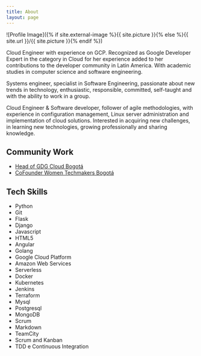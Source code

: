 ```yaml
---
title: About
layout: page
---
```

![Profile Image]({% if site.external-image %}{{ site.picture }}{% else %}{{ site.url }}/{{ site.picture }}{% endif %})

<p>Cloud Engineer with experience on GCP. Recognized as Google Developer Expert 
in the category in Cloud for her experience added to her contributions to the 
developer community in Latin America. With academic studies in computer science
and software engineering.</p>

<p>Systems engineer, specialist in Software Engineering, passionate about new 
trends in technology, enthusiastic, responsible, committed, self-taught and with
the ability to work in a group. </p>

<p>Cloud Engineer & Software developer, follower of agile methodologies, with 
experience in configuration management, Linux server administration and 
implementation of cloud solutions. Interested in acquiring new challenges, in 
learning new technologies, growing professionally and sharing knowledge. </p>


<h2>Community Work</h2>

<ul>
	<li><a href="https://www.meetup.com/es-ES/GGD-Cloud-Bogota/">Head of GDG Cloud Bogotá </a></li>
	<li><a href="https://www.meetup.com/es-ES/WTM-Bogota/">CoFounder Women Techmakers Bogotá </a></li>
</ul>


<h2>Tech Skills</h2>

<ul class="skill-list">
	<li>Python</li>
	<li>Git</li>
	<li>Flask</li>
	<li>Django</li>
	<li>Javascript</li>
	<li>HTML5</li>
	<li>Angular</li>
	<li>Golang</li>
	<li>Google Cloud Platform</li>
	<li>Amazon Web Services</li>
	<li>Serverless</li>
	<li>Docker</li>
	<li>Kubernetes</li>
	<li>Jenkins</li>
	<li>Terraform</li>
	<li>Mysql</li>
	<li>Postgresql</li>
	<li>MongoDB</li>
	<li>Scrum</li>
	<li>Markdown</li>
	<li>TeamCity</li>
	<li>Scrum and Kanban</li>
	<li>TDD e Continuous Integration</li>
</ul>


